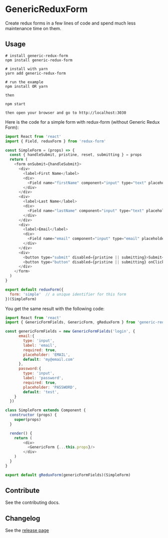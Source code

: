 # GenericReduxForm

Create redux forms in a few lines of code and spend much less maintenance time on them.

## Usage
```
# install generic-redux-form
npm install generic-redux-form

# install with yarn
yarn add generic-redux-form

# run the example
npm install OR yarn

then

npm start

then open your browser and go to http://localhost:3030
```

Here is the code for a simple form with redux-form (without Generic Redux Form):

```js
import React from 'react'
import { Field, reduxForm } from 'redux-form'

const SimpleForm = (props) => {
  const { handleSubmit, pristine, reset, submitting } = props
  return (
    <form onSubmit={handleSubmit}>
      <div>
        <label>First Name</label>
        <div>
          <Field name="firstName" component="input" type="text" placeholder="First Name"/>
        </div>
      </div>
      <div>
        <label>Last Name</label>
        <div>
          <Field name="lastName" component="input" type="text" placeholder="Last Name"/>
        </div>
      </div>
      <div>
        <label>Email</label>
        <div>
          <Field name="email" component="input" type="email" placeholder="Email"/>
        </div>
      </div>
      <div>
        <button type="submit" disabled={pristine || submitting}>Submit</button>
        <button type="button" disabled={pristine || submitting} onClick={reset}>Clear Values</button>
      </div>
    </form>
  )
}

export default reduxForm({
  form: 'simple'  // a unique identifier for this form
})(SimpleForm)
```

You get the same result with the following code:

```js
import React from 'react'
import { GenericFormFields, GenericForm, gReduxForm } from 'generic-redux-form'

const genericFormFields = new GenericFormFields('login', {
      email:{
        type: 'input',
        label: 'email',
        required: true,
        placeholder: 'EMAIL',
        default: 'my@email.com'
      },
      password:{
        type: 'input',
        label: 'password',
        required: true,
        placeholder: 'PASSWORD',
        default: 'test',
    }
  })

class SimpleForm extends Component {
  constructor (props) {
    super(props)
  }

  render() {
    return (
        <div>
          <GenericForm {...this.props}/>
        </div>
    )
  }
}

export default gReduxForm(genericFormFields)(SimpleForm)
```

## Contribute
See the contributing docs.

## Changelog
See the [release page](https://github.com/abeauvois/generic-redux-form/releases)
